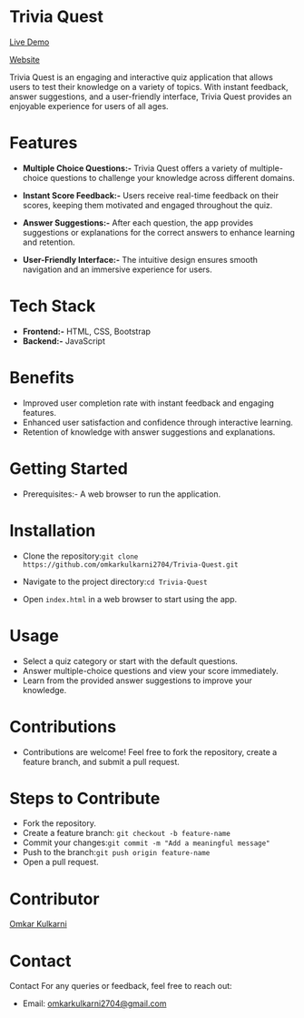 # Trivia Quest

[Live Demo](https://drive.google.com/file/d/1JxZlXU5IhLZ_p6IDLGmmdKRYc9puSnMO/view?usp=drive_link)  

[Website](https://omkarkulkarni2704.github.io/QuizApp/)

Trivia Quest is an engaging and interactive quiz application that allows users to test their knowledge on a variety of topics. With instant feedback, answer suggestions, and a user-friendly interface, Trivia Quest provides an enjoyable experience for users of all ages.

# Features

* **Multiple Choice Questions:-** Trivia Quest offers a variety of multiple-choice questions to challenge your knowledge across different domains.

* **Instant Score Feedback:-** Users receive real-time feedback on their scores, keeping them motivated and engaged throughout the quiz.

* **Answer Suggestions:-** After each question, the app provides suggestions or explanations for the correct answers to enhance learning and retention.

* **User-Friendly Interface:-** The intuitive design ensures smooth navigation and an immersive experience for users.

# Tech Stack
* **Frontend:-** HTML, CSS, Bootstrap
* **Backend:-** JavaScript

# Benefits
* Improved user completion rate with instant feedback and engaging features.
* Enhanced user satisfaction and confidence through interactive learning.
* Retention of knowledge with answer suggestions and explanations.

# Getting Started
* Prerequisites:- A web browser to run the application.


# Installation

* Clone the repository:```git clone https://github.com/omkarkulkarni2704/Trivia-Quest.git``` 

* Navigate to the project directory:```cd Trivia-Quest```

* Open ```index.html``` in a web browser to start using the app.


# Usage
* Select a quiz category or start with the default questions.
* Answer multiple-choice questions and view your score immediately.
* Learn from the provided answer suggestions to improve your knowledge.


# Contributions
* Contributions are welcome! Feel free to fork the repository, create a feature branch, and submit a pull request.

# Steps to Contribute
* Fork the repository.
* Create a feature branch: ```git checkout -b feature-name```
* Commit your changes:```git commit -m "Add a meaningful message"```  
* Push to the branch:```git push origin feature-name```
* Open a pull request.

# Contributor
[Omkar Kulkarni](https://github.com/omkarkulkarni2704)

# Contact
Contact
For any queries or feedback, feel free to reach out:

* Email: omkarkulkarni2704@gmail.com

